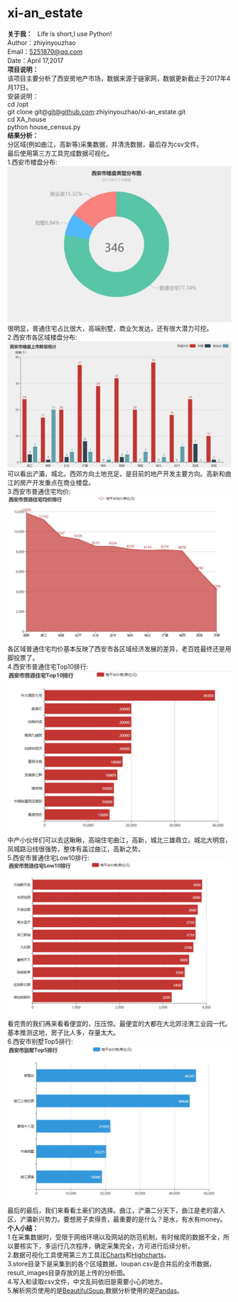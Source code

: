 # xi-an_estate
**关于我：**  
Life is short,I use Python!  
Author：zhiyinyouzhao  
Email：5251870@qq.com  
Date：April 17,2017  
**项目说明：**  
该项目主要分析了西安房地产市场，数据来源于链家网，数据更新截止于2017年4月17日。  
安装说明：  
cd /opt  
git clone git@git@github.com:zhiyinyouzhao/xi-an_estate.git  
cd XA_house  
python house_census.py  
**结果分析：**  
分区域(例如曲江，高新等)采集数据，并清洗数据，最后存为csv文件。  
最后使用第三方工具完成数据可视化。  
1.西安市楼盘分布:  
![西安楼盘分布](https://github.com/zhiyinyouzhao/xi-an_estate/raw/master/result_images/xi-an_estate.jpg)  
很明显，普通住宅占比很大，高端别墅，商业欠发达，还有很大潜力可挖。  
2.西安市各区域楼盘分布:  
![西安楼盘上市数量统计](https://github.com/zhiyinyouzhao/xi-an_estate/raw/master/result_images/xi-an_region_estate.jpg)  
可以看出浐灞，城北，西郊方向土地充足，是目前的地产开发主要方向。高新和曲江的房产开发重点在商业楼盘。  
3.西安市普通住宅均价:  
![西安普通住宅均价](https://github.com/zhiyinyouzhao/xi-an_estate/raw/master/result_images/xi-an_home_average.jpg)  
各区域普通住宅均价基本反映了西安市各区域经济发展的差异，老百姓最终还是用脚投票了。  
4.西安市普通住宅Top10排行:  
![西安市普通住宅Top10](https://github.com/zhiyinyouzhao/xi-an_estate/raw/master/result_images/xi-an_home_Top10.jpg)  
中产小伙伴们可以去这瞅瞅，高端住宅曲江，高新，城北三雄鼎立。城北大明宫，凤城路沿线很强势，整体有盖过曲江，高新之势。  
5.西安市普通住宅Low10排行:    
![西安市普通住宅Low10](https://github.com/zhiyinyouzhao/xi-an_estate/raw/master/result_images/xi-an_home_Low10.jpg)  
看完贵的我们再来看看便宜的，压压惊。最便宜的大都在大北郊泾渭工业园一代。基本推测这地，房子比人多，存量太大。  
6.西安市别墅Top5排行:  
![西安市别墅Top5](https://github.com/zhiyinyouzhao/xi-an_estate/raw/master/result_images/xi-an_villa_Top5.jpg)  
最后的最后，我们来看看土豪们的选择。曲江，浐灞二分天下，曲江是老的富人区，浐灞新兴势力。要想房子卖得贵，最重要的是什么？是水，有水有money。  
**个人小结：**     
1.在采集数据时，受限于网络环境以及网站的防范机制，有时候爬的数据不全，所以要核实下，多运行几次程序，确定采集完全，方可进行后续分析。  
2.数据可视化工具使用第三方工具][ECharts](http://echarts.baidu.com/)和[Highcharts](https://www.hcharts.cn/)。  
3.store目录下是采集到的各个区域数据，loupan.csv是合并后的全市数据，result_images目录存放的是上传的分析图。  
4.写入和读取csv文件，中文乱码依旧是需要小心的地方。  
5.解析网页使用的是[BeautifulSoup](http://beautifulsoup.readthedocs.io/zh_CN/v4.4.0/),数据分析使用的是[Pandas](http://pandas.pydata.org/)。  
